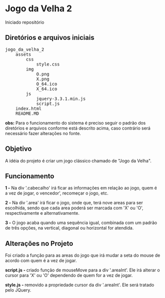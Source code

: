 <h1>Jogo da Velha 2</h1>

Iniciado repositório

<h2>Diretórios e arquivos iniciais</h2>

<pre>
jogo_da_velha_2
	assets
		css
			style.css
		img
			O.png
			X.png
			O_64.ico
			X_64.ico
		js
			jquery-3.3.1.min.js
			script.js
	index.html
	README.MD
</pre>

<p>
	<b>obs:</b> Para o funcionamento do sistema é preciso seguir o padrão dos diretórios e arquivos conforme está descrito acima, caso contrário será necessário fazer alterações no fonte.
</p>

<h2>Objetivo</h2> 
<p>
	A idéia do projeto é criar um jogo clássico chamado de "Jogo da Velha".
</p>

<h2>Funcionamento</h2>

<b>1 -</b> Na div '.cabecalho' irá ficar as informações em relação ao jogo, quem é a vez de jogar, o vencedor', recomeçar o jogo, etc.
<br>

<b>2 -</b> Na div '.area' irá ficar o jogo, onde que, terá nove areas para ser escolhida, sendo que cada area poderá ser marcada com 'X' ou 'O', respectivamente e alternativamente.
<br>

<b>3 -</b> O jogo acaba quando uma sequência igual, combinada com um padrão de três opções, na vertical, diagonal ou horizontal for atendida.
<br>

<h2>Alterações no Projeto</h2>

<p>
	Foi criado a função para as areas do jogo que irá mudar a seta do mouse de acordo com quem é a vez de jogar.
</p>

<b>script.js - </b>criado função de mouseMove para a div '.areaInt'. Ele irá alterar o cursor para 'X' ou 'O' dependendo de quem for a vez de jogar.
<br>

<b>style.js - </b>removido a propriedade cursor da div '.areaInt'. Ele será tratado pelo JQuery.
<br>